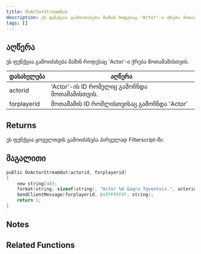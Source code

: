 ```yaml
---
title: OnActorStreamOut
description: ეს ფუნქცია გამოიძახება მაშინ როდესაც 'Actor'-ი ქრება მოთამაშისთვის.
tags: []
---
```


<VersionWarn name='callback' version='SA-MP 0.3.7' />

## აღწერა

ეს ფუნქცია გამოიძახება მაშინ როდესაც 'Actor'-ი ქრება მოთამაშისთვის.

| დასახელება  | აღწერა                                                         |
| ----------- | -------------------------------------------------------------- |
| actorid     | 'Actor'-ის ID რომელიც გამოჩნდა მოთამაშისთვის.                 |
| forplayerid | მოთამაშის ID რომლისთვისაც გამოჩნდა 'Actor'                    |

## Returns

ეს ფუნქცია ყოველთვის გამოიძახება პირველად Filterscript-ში.

## მაგალითი

```c
public OnActorStreamOut(actorid, forplayerid)
{
    new string[40];
    format(string, sizeof(string), "Actor %d Gaqra Tqventvis.", actorid);
    SendClientMessage(forplayerid, 0xFFFFFFFF, string);
    return 1;
}
```

## Notes

<TipNPCCallbacks />

## Related Functions
